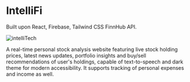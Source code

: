 # IntelliFi
Built upon React, Firebase, Tailwind CSS FinnHub API.

![intelliTech](https://github.com/syafiq9326/IntelliFi/assets/50677984/bee99fc6-e3e6-4beb-9489-341666be9a21)


A real-time personal stock analysis website featuring live stock holding prices, latest news updates, portfolio insights and buy/sell recommendations of user's holdings, capable of text-to-speech and dark theme for modern accessibility. It supports tracking of personal expenses and income as well.





